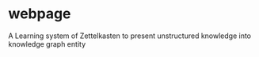 # webpage
A Learning system of Zettelkasten to present unstructured knowledge into knowledge graph entity
